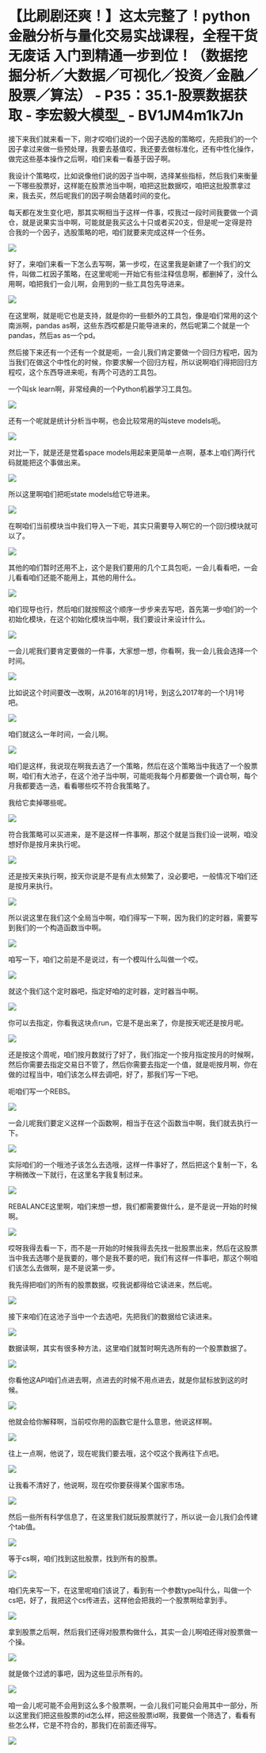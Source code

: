 # 【比刷剧还爽！】这太完整了！python金融分析与量化交易实战课程，全程干货无废话 入门到精通一步到位！（数据挖掘分析／大数据／可视化／投资／金融／股票／算法） - P35：35.1-股票数据获取 - 李宏毅大模型_ - BV1JM4m1k7Jn

接下来我们就来看一下，刚才哎咱们说的一个因子选股的策略哎，先把我们的一个因子拿过来做一些预处理，我要去基值哎，我还要去做标准化，还有中性化操作，做完这些基本操作之后啊，咱们来看一看基于因子啊。

我设计个策略哎，比如说像他们说的因子当中啊，选择某些指标，然后我们来衡量一下哪些股票好，这样能在股票池当中啊，咱把这批数据哎，咱把这批股票拿过来，我去买，然后呢我们的因子啊会随着时间的变化。

每天都在发生变化吧，那其实啊相当于这样一件事，哎我过一段时间我要做一个调仓，就是说果实当中啊，可能就是我买这么十只或者买20支，但是呢一定得是符合我的一个因子，选股策略的吧，咱们就要来完成这样一个任务。



![](img/eb6eb94ed1f3c2f972b295d8b22d5563_1.png)

好了，来咱们来看一下怎么去写啊，第一步哎，在这里我是新建了一个我们的文件，叫做二杠因子策略，在这里呢呃一开始它有些注释信息啊，都删掉了，没什么用啊，咱把我们一会儿啊，会用到的一些工具包先导进来。



![](img/eb6eb94ed1f3c2f972b295d8b22d5563_3.png)

在这里啊，就是呃它也是支持，就是你的一些额外的工具包，像是咱们常用的这个南派啊，pandas as啊，这些东西哎都是只能导进来的，然后呢第二个就是一个pandas，然后as as一个pd。

然后接下来还有一个还有一个就是呃，一会儿我们肯定要做一个回归方程吧，因为当我们在做这个中性化的时候，你要求解一个回归方程，所以说啊咱们得把回归方程哎，这个东西导进来呃，有两个可选的工具包。

一个叫sk learn啊，非常经典的一个Python机器学习工具包。

![](img/eb6eb94ed1f3c2f972b295d8b22d5563_5.png)

还有一个呢就是统计分析当中啊，也会比较常用的叫steve models呃。

![](img/eb6eb94ed1f3c2f972b295d8b22d5563_7.png)

对比一下，就是还是觉着space models用起来更简单一点啊，基本上咱们两行代码就能把这个事做出来。



![](img/eb6eb94ed1f3c2f972b295d8b22d5563_9.png)

所以这里啊咱们把呃state models给它导进来。

![](img/eb6eb94ed1f3c2f972b295d8b22d5563_11.png)

在啊咱们当前模块当中我们导入一下呃，其实只需要导入啊它的一个回归模块就可以了。

![](img/eb6eb94ed1f3c2f972b295d8b22d5563_13.png)

其他的咱们暂时还用不上，这个是我们要用的几个工具包呃，一会儿看看吧，一会儿看看咱们还能不能用上，其他的用什么。



![](img/eb6eb94ed1f3c2f972b295d8b22d5563_15.png)

咱们现导也行，然后咱们就按照这个顺序一步步来去写吧，首先第一步咱们的一个初始化模块，在这个初始化模块当中啊，我们要设计来设计什么。



![](img/eb6eb94ed1f3c2f972b295d8b22d5563_17.png)

一会儿呢我们要肯定要做的一件事，大家想一想，你看啊，我一会儿我会选择一个时间。

![](img/eb6eb94ed1f3c2f972b295d8b22d5563_19.png)

比如说这个时间要改一改啊，从2016年的1月1号，到这么2017年的一个1月1号吧。

![](img/eb6eb94ed1f3c2f972b295d8b22d5563_21.png)

咱们就这么一年时间，一会儿啊。

![](img/eb6eb94ed1f3c2f972b295d8b22d5563_23.png)

咱们是这样，我说现在啊我去选了一个策略，然后在这个策略当中我选了一个股票啊，咱们有大池子，在这个池子当中啊，可能呃我每个月都要做一个调仓啊，每个月我都要选一选，看看哪些哎不符合我策略了。

我给它卖掉哪些呢。

![](img/eb6eb94ed1f3c2f972b295d8b22d5563_25.png)

符合我策略可以买进来，是不是这样一件事啊，那这个就是当我们设一说啊，咱没想好你是按月来执行呢。

![](img/eb6eb94ed1f3c2f972b295d8b22d5563_27.png)

还是按天来执行啊，按天你说是不是有点太频繁了，没必要吧，一般情况下咱们还是按月来执行。

![](img/eb6eb94ed1f3c2f972b295d8b22d5563_29.png)

所以说这里在我们这个全局当中啊，咱们得写一下啊，因为我们的定时器，需要写到我们的一个构造函数当中啊。

![](img/eb6eb94ed1f3c2f972b295d8b22d5563_31.png)

咱写一下，咱们之前是不是说过，有一个模叫什么叫做一个哎。

![](img/eb6eb94ed1f3c2f972b295d8b22d5563_33.png)

就这个我们这个定时器吧，指定好咱的定时器，定时器当中啊。

![](img/eb6eb94ed1f3c2f972b295d8b22d5563_35.png)

你可以去指定，你看我这块点run，它是不是出来了，你是按天呢还是按月呢。

![](img/eb6eb94ed1f3c2f972b295d8b22d5563_37.png)

还是按这个周呢，咱们按月数就行了好了，我们指定一个按月指定按月的时候啊，然后你需要去指定交易日不管了，然后你需要去指定一个值，就是呃按月啊，你在做的过程当中，咱们该怎么样去调吧，好了，那我们写一下吧。

呃咱们写一个REBS。

![](img/eb6eb94ed1f3c2f972b295d8b22d5563_39.png)

一会儿呢我们要定义这样一个函数啊，相当于在这个函数当中啊，我们就去执行一下。

![](img/eb6eb94ed1f3c2f972b295d8b22d5563_41.png)

实际咱们的一个哦池子该怎么去选哦，这样一件事好了，然后把这个复制一下，名字稍微改一下就行，在这里名字我复制过来。



![](img/eb6eb94ed1f3c2f972b295d8b22d5563_43.png)

REBALANCE这里啊，咱们来想一想，我们都需要做什么，是不是说一开始的时候啊。

![](img/eb6eb94ed1f3c2f972b295d8b22d5563_45.png)

哎呀我得去看一下，而不是一开始的时候我得去先找一批股票出来，然后在这股票当中我去选哪个是我要的，哪个是我不要的吧，我们有这样一件事吧，那这个啊咱们该怎么去做啊，是不是说第一步。

我先得把咱们的所有的股票数据，哎我说都得给它读进来，然后呢。

![](img/eb6eb94ed1f3c2f972b295d8b22d5563_47.png)

接下来咱们在这池子当中一个去选吧，先把我们的数据给它读进来。

![](img/eb6eb94ed1f3c2f972b295d8b22d5563_49.png)

数据读啊，其实有很多种方法，这里咱们就暂时啊先选所有的一个股票数据了。

![](img/eb6eb94ed1f3c2f972b295d8b22d5563_51.png)

你看他这API咱们点进去啊，点进去的时候不用点进去，就是你鼠标放到这的时候。

![](img/eb6eb94ed1f3c2f972b295d8b22d5563_53.png)

他就会给你解释啊，当前哎你用的函数它是什么意思，他说这样啊。

![](img/eb6eb94ed1f3c2f972b295d8b22d5563_55.png)

往上一点啊，他说了，现在呢我们要去哦，这个哎这个我再往下点吧。

![](img/eb6eb94ed1f3c2f972b295d8b22d5563_57.png)

让我看不清好了，他说啊，现在哎你要获得某个国家市场。

![](img/eb6eb94ed1f3c2f972b295d8b22d5563_59.png)

然后一些所有科学信息了，在这里我们就玩股票就行了，所以说一会儿我们会传建个tab值。

![](img/eb6eb94ed1f3c2f972b295d8b22d5563_61.png)

等于cs啊，咱们找到这批股票，找到所有的股票。

![](img/eb6eb94ed1f3c2f972b295d8b22d5563_63.png)

咱们先来写一下，在这里呢咱们该说了，看到有一个参数type叫什么，叫做一个cs吧，好了，我把这个cs传进去，这样他会把我的一个股票啊给拿到手。



![](img/eb6eb94ed1f3c2f972b295d8b22d5563_65.png)

拿到股票之后啊，然后我们还得对股票构做什么，其实一会儿啊咱还得对股票做一个操。

![](img/eb6eb94ed1f3c2f972b295d8b22d5563_67.png)

就是做个过滤的事吧，因为这些显示所有的。

![](img/eb6eb94ed1f3c2f972b295d8b22d5563_69.png)

咱一会儿呢可能不会用到这么多个股票啊，一会儿我们可能只会用其中一部分，所以这里我们把这些股票的id怎么样，把这些股票id啊，我要做一个筛选了，看看有些怎么样，它是不符合的，那我们在前面还得写。



![](img/eb6eb94ed1f3c2f972b295d8b22d5563_71.png)